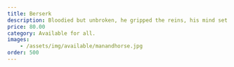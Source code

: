 ```yaml
---
title: Berserk
description: Bloodied but unbroken, he gripped the reins, his mind set on the traitor who had brought his kingdom to its knees. Tonight, he will end him.
price: 80.00
category: Available for all.
images: 
    - /assets/img/available/manandhorse.jpg
order: 500
---
```


